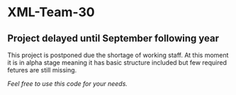 # XML-Team-30

## Project delayed until September following year

This project is postponed due the shortage of working staff. At this moment it is in alpha stage meaning it has basic structure included but few required fetures are still missing.

_Feel free to use this code for your needs._
